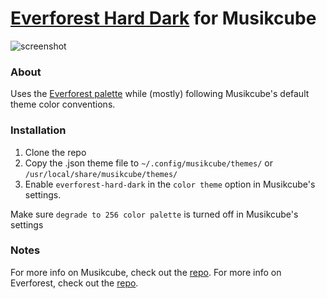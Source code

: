 # [Everforest Hard Dark](https://github.com/sainnhe/everforest) for Musikcube

![screenshot](https://raw.githubusercontent.com/5ubie/musikcube-everforest-dark/assets/musikcube.png)

### About
Uses the [Everforest palette](https://github.com/sainnhe/everforest/blob/master/palette.md) while (mostly) following Musikcube's default theme color conventions.

### Installation
1. Clone the repo
2. Copy the .json theme file to `~/.config/musikcube/themes/` or `/usr/local/share/musikcube/themes/`
3. Enable `everforest-hard-dark` in the `color theme` option in Musikcube's settings.

Make sure `degrade to 256 color palette` is turned off in Musikcube's settings

### Notes
For more info on Musikcube, check out the [repo](https://github.com/clangen/musikcube).
For more info on Everforest, check out the [repo](https://github.com/sainnhe/everforest).
